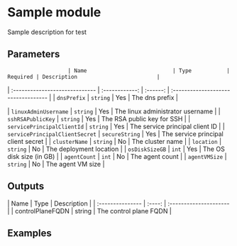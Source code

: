 # Sample module

Sample description for test

## Parameters

                       | Name                           | Type           | Required | Description                         |
| :----------------------------- | :------------: | :------: | :---------------------------------- |
| `dnsPrefix`                    | `string`       | Yes      | The dns prefix                      |

| `linuxAdminUsername`           | `string`       | Yes      | The linux administrator username    |
| `sshRSAPublicKey`              | `string`       | Yes      | The RSA public key for SSH          |
| `servicePrincipalClientId`     | `string`       | Yes      | The service principal client ID     |
| `servicePrincipalClientSecret` | `secureString` | Yes      | The service principal client secret |
						| `clusterName`                  | `string`       | No       | The cluster name                    |
| `location`                     | `string`       | No       | The deployment location             |
| `osDiskSizeGB`                 | `int`          | Yes      | The OS disk size (in GB)            |
| `agentCount`                   | `int`          | No       | The agent count                     |
| `agentVMSize`                  | `string`       | No       | The agent VM size                   |


## Outputs

| Name             | Type   | Description            |
									| :--------------- | :----: | :--------------------- |
	| controlPlaneFQDN | string | The control plane FQDN |

## Examples